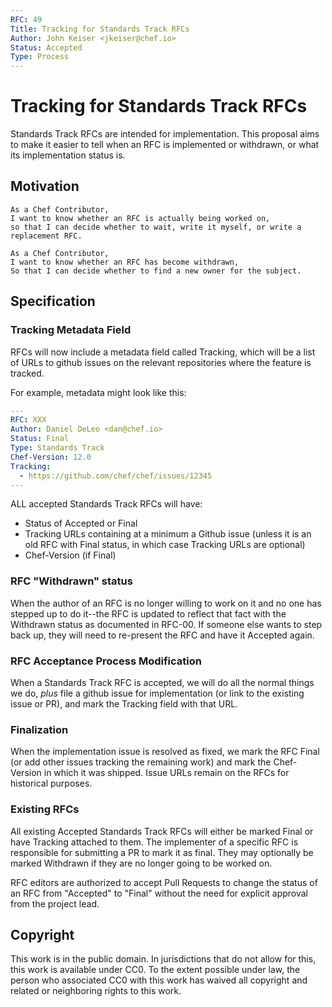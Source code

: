 ```yaml
---
RFC: 49
Title: Tracking for Standards Track RFCs
Author: John Keiser <jkeiser@chef.io>
Status: Accepted
Type: Process
---
```


# Tracking for Standards Track RFCs

Standards Track RFCs are intended for implementation.  This proposal aims to
make it easier to tell when an RFC is implemented or withdrawn, or what its
implementation status is.

## Motivation

    As a Chef Contributor,
    I want to know whether an RFC is actually being worked on,
    so that I can decide whether to wait, write it myself, or write a replacement RFC.

    As a Chef Contributor,
    I want to know whether an RFC has become withdrawn,
    So that I can decide whether to find a new owner for the subject.

## Specification

### Tracking Metadata Field

RFCs will now include a metadata field called Tracking, which will be a list of URLs to github issues on the relevant repositories where the feature is tracked.

For example, metadata might look like this:

```yaml
---
RFC: XXX
Author: Daniel DeLeo <dan@chef.io>
Status: Final
Type: Standards Track
Chef-Version: 12.0
Tracking:
  - https://github.com/chef/chef/issues/12345
---
```

ALL accepted Standards Track RFCs will have:

- Status of Accepted or Final
- Tracking URLs containing at a minimum a Github issue (unless it is an old RFC with Final status, in which case
  Tracking URLs are optional)
- Chef-Version (if Final)

### RFC "Withdrawn" status

When the author of an RFC is no longer willing to work on it and
no one has stepped up to do it--the RFC is updated to reflect that fact with the
Withdrawn status as documented in RFC-00.  If someone else wants to step back up, they will need to
re-present the RFC and have it Accepted again.

### RFC Acceptance Process Modification

When a Standards Track RFC is accepted, we will do all the normal things we do,
*plus* file a github issue for implementation (or link to the existing issue or PR),
and mark the Tracking field with that URL.

### Finalization

When the implementation issue is resolved as fixed, we mark the RFC Final (or add
other issues tracking the remaining work) and mark the Chef-Version in which it
was shipped.  Issue URLs remain on the RFCs for historical purposes.

### Existing RFCs

All existing Accepted Standards Track RFCs will either be marked Final or have
Tracking attached to them.  The implementer of a specific RFC is responsible for submitting a PR to mark it as final.
They may optionally be marked Withdrawn if they are no longer going to be worked on.

RFC editors are authorized to accept Pull Requests to change the status of an RFC from "Accepted" to "Final" without the need for explicit approval from the project lead.

## Copyright

This work is in the public domain. In jurisdictions that do not allow for this,
this work is available under CC0. To the extent possible under law, the person
who associated CC0 with this work has waived all copyright and related or
neighboring rights to this work.
